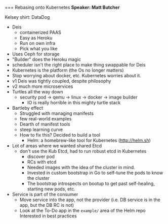 === Rebasing onto Kubernetes
**Speaker: Matt Butcher**

Kelsey shirt: DataDog

* Deis
    * containerized PAAS
    * Easy as Heroku
    * Run on own infra
    * Pick what you like
* Uses Ceph for storage
* "Builder" does the Heroku magic
* scheduler isn't the right place to make thing swappable for Deis
* Kubernetes is the platform (the Os no longer matters)
* Stop worrying about docker, etc. Kubernetes worries about it.
* v1 Deis was tightly coupled, despite philosophy
* v2 much more microservices
* Turtles all the way down
    * security pod -> qemu -> linux -> docker -> image builder
        * IO is really horrible in this mighty turtle stack
* Bartleby effect
    * Struggled with managing manifests
    * few real-world examples
    * Dearth of manifest tools
    * steep learning curve
    * How to fix this? Decided to build a tool
        * Helm: a homebrew-like tool for Kubernetes (http://helm.sh)
* Lot of areas where we wanted shared Etcd
    * don't use the Kub Etcd, had to run robust etcd in Kubernetes
        * discover pod
        * RCs with etcd
        * Needed images with the idea of the cluster in mind.
        * Invested in custom bootstrap in Go to self-tune the pods to know the cluster
        * The bootstrap introspects on bootup to get past self-healing, starting new pods, etc.
* Service is part of the consumer
    * Move service into the app, not the provider (i.e. DB service is in the app, but the DB RC is not)
    * Look at the To-Do app in the `example/` area of the Helm repo
Interested in best practices
